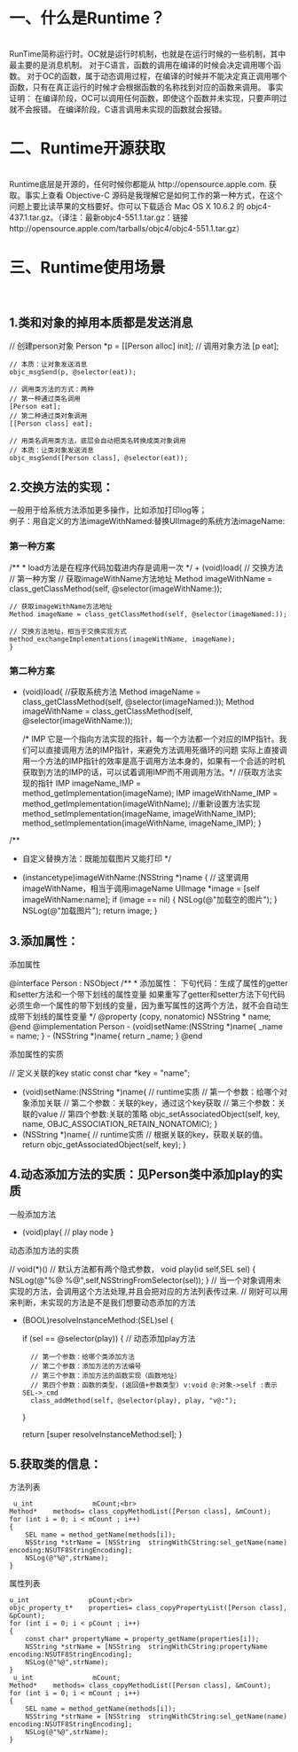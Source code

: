 <h1>一、什么是Runtime？</h1>
</br>
    RunTime简称运行时。OC就是运行时机制，也就是在运行时候的一些机制，其中最主要的是消息机制。
    对于C语言，函数的调用在编译的时候会决定调用哪个函数。
    对于OC的函数，属于动态调用过程，在编译的时候并不能决定真正调用哪个函数，只有在真正运行的时候才会根据函数的名称找到对应的函数来调用。
    事实证明：
    在编译阶段，OC可以调用任何函数，即使这个函数并未实现，只要声明过就不会报错。
    在编译阶段，C语言调用未实现的函数就会报错。
<br>
<h1>二、Runtime开源获取</h1>
<br>
    Runtime底层是开源的，任何时候你都能从 http://opensource.apple.com. 获取。事实上查看 Objective-C 源码是我理解它是如何工作的第一种方式，在这个问题上要比读苹果的文档要好。你可以下载适合 Mac OS X 10.6.2 的 objc4-437.1.tar.gz。（译注：最新objc4-551.1.tar.gz：链接http://opensource.apple.com/tarballs/objc4/objc4-551.1.tar.gz）
<br>
<h1>三、Runtime使用场景</h1>
<br>
<h2>1.类和对象的掉用本质都是发送消息</h2>
    // 创建person对象
    Person *p = [[Person alloc] init];
    // 调用对象方法
    [p eat];
    
    // 本质：让对象发送消息
    objc_msgSend(p, @selector(eat));
    
    // 调用类方法的方式：两种
    // 第一种通过类名调用
    [Person eat];
    // 第二种通过类对象调用
    [[Person class] eat];
    
    // 用类名调用类方法，底层会自动把类名转换成类对象调用
    // 本质：让类对象发送消息
    objc_msgSend([Person class], @selector(eat));
<h2>2.交换方法的实现：</h2>
一般用于给系统方法添加更多操作，比如添加打印log等；<br>
例子：用自定义的方法imageWithNamed:替换UIImage的系统方法imageName:
<h3>第一种方案</h3>
<p>
/**
 *  load方法是在程序代码加载进内存是调用一次
 */
+ (void)load{
    // 交换方法
    // 第一种方案
    // 获取imageWithName方法地址
    Method imageWithName = class_getClassMethod(self, @selector(imageWithName:));
    
    // 获取imageWithName方法地址
    Method imageName = class_getClassMethod(self, @selector(imageNamed:));
    
    // 交换方法地址，相当于交换实现方式
    method_exchangeImplementations(imageWithName, imageName);
    }
<p>
<h3>第二种方案</h3>

+ (void)load{
    //获取系统方法
    Method imageName = class_getClassMethod(self, @selector(imageNamed:));
    Method imageWithName = class_getClassMethod(self, @selector(imageWithName:));
    
    /* IMP 它是一个指向方法实现的指针，每一个方法都一个对应的IMP指针。我们可以直接调用方法的IMP指针，来避免方法调用死循环的问题
    实际上直接调用一个方法的IMP指针的效率是高于调用方法本身的，如果有一个合适的时机获取到方法的IMP的话，可以试着调用IMP而不用调用方法。*/
    //获取方法实现的指针
    IMP imageName_IMP = method_getImplementation(imageName);
    IMP imageWithName_IMP = method_getImplementation(imageWithName);
    //重新设置方法实现
    method_setImplementation(imageName, imageWithName_IMP);
    method_setImplementation(imageWithName, imageName_IMP);
    }
     
/**
 *  自定义替换方法：既能加载图片又能打印
 */
+ (instancetype)imageWithName:(NSString *)name
{
    // 这里调用imageWithName，相当于调用imageName
    UIImage *image = [self imageWithName:name];
    if (image == nil) {
        NSLog(@"加载空的图片");
    }
    NSLog(@"加载图片");
    return image;
}
<h2>3.添加属性：</h2>
<p>添加属性</p>
@interface Person : NSObject
/**
 *  添加属性：
    下句代码：生成了属性的getter和setter方法和一个带下划线的属性变量
    如果重写了getter和setter方法下句代码必须生命一个属性的带下划线的变量，因为重写属性的这两个方法，就不会自动生成带下划线的属性变量
 */
@property (copy, nonatomic) NSString * name;
@end
@implementation Person
- (void)setName:(NSString *)name{   
    _name = name;
}
- (NSString *)name{
    return _name;
}
@end
<p>添加属性的实质</p>

// 定义关联的key
static const char *key = "name";
- (void)setName:(NSString *)name{
    // runtime实质
    // 第一个参数：给哪个对象添加关联
    // 第二个参数：关联的key，通过这个key获取
    // 第三个参数：关联的value
    // 第四个参数:关联的策略
    objc_setAssociatedObject(self, key, name, OBJC_ASSOCIATION_RETAIN_NONATOMIC);
}
- (NSString *)name{
    // runtime实质
    // 根据关联的key，获取关联的值。
    return objc_getAssociatedObject(self, key);
}
<h2>4.动态添加方法的实质：见Person类中添加play的实质</h2>
<p>一般添加方法</p>

- (void)play{
    // play node
}
<p>动态添加方法的实质</p>

// void(*)()
// 默认方法都有两个隐式参数，
void play(id self,SEL sel)
{
    NSLog(@"%@ %@",self,NSStringFromSelector(sel));
}
// 当一个对象调用未实现的方法，会调用这个方法处理,并且会把对应的方法列表传过来.
// 刚好可以用来判断，未实现的方法是不是我们想要动态添加的方法

+ (BOOL)resolveInstanceMethod:(SEL)sel
{
    
    if (sel == @selector(play)) {
        // 动态添加play方法
        
        // 第一个参数：给哪个类添加方法
        // 第二个参数：添加方法的方法编号
        // 第三个参数：添加方法的函数实现（函数地址）
        // 第四个参数：函数的类型，(返回值+参数类型) v:void @:对象->self :表示SEL->_cmd
        class_addMethod(self, @selector(play), play, "v@:");
        
    }
    
    return [super resolveInstanceMethod:sel];
}
<h2>5.获取类的信息：</h2>
<p>方法列表</p>

     u_int               mCount;<br>
    Method*    methods= class_copyMethodList([Person class], &mCount);
    for (int i = 0; i < mCount ; i++)
    {
        SEL name = method_getName(methods[i]);
        NSString *strName = [NSString  stringWithCString:sel_getName(name) encoding:NSUTF8StringEncoding];
        NSLog(@"%@",strName);
    }
<p>属性列表</p>

    u_int               pCount;<br>
    objc_property_t*    properties= class_copyPropertyList([Person class], &pCount);
    for (int i = 0; i < pCount ; i++)
    {
        const char* propertyName = property_getName(properties[i]);
        NSString *strName = [NSString  stringWithCString:propertyName encoding:NSUTF8StringEncoding];
        NSLog(@"%@",strName);
    }
     u_int               mCount;
    Method*    methods= class_copyMethodList([Person class], &mCount);
    for (int i = 0; i < mCount ; i++)
    {
        SEL name = method_getName(methods[i]);
        NSString *strName = [NSString  stringWithCString:sel_getName(name) encoding:NSUTF8StringEncoding];
        NSLog(@"%@",strName);
    }
